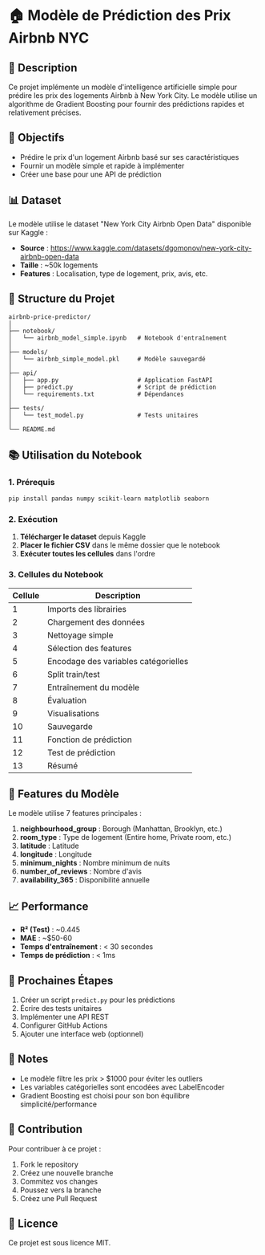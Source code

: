 # 🏠 Modèle de Prédiction des Prix Airbnb NYC

## 📖 Description

Ce projet implémente un modèle d'intelligence artificielle simple pour prédire les prix des logements Airbnb à New York City. Le modèle utilise un algorithme de Gradient Boosting pour fournir des prédictions rapides et relativement précises.

## 🎯 Objectifs

- Prédire le prix d'un logement Airbnb basé sur ses caractéristiques
- Fournir un modèle simple et rapide à implémenter
- Créer une base pour une API de prédiction

## 📊 Dataset

Le modèle utilise le dataset "New York City Airbnb Open Data" disponible sur Kaggle :
- **Source** : https://www.kaggle.com/datasets/dgomonov/new-york-city-airbnb-open-data
- **Taille** : ~50k logements
- **Features** : Localisation, type de logement, prix, avis, etc.

## 📁 Structure du Projet

```
airbnb-price-predictor/
│
├── notebook/
│   └── airbnb_model_simple.ipynb   # Notebook d'entraînement
│
├── models/
│   └── airbnb_simple_model.pkl     # Modèle sauvegardé
│
├── api/
│   ├── app.py                      # Application FastAPI
│   ├── predict.py                  # Script de prédiction
│   └── requirements.txt            # Dépendances
│
├── tests/
│   └── test_model.py               # Tests unitaires
│
└── README.md
```

## 📚 Utilisation du Notebook

### 1. Prérequis

```bash
pip install pandas numpy scikit-learn matplotlib seaborn
```

### 2. Exécution

1. **Télécharger le dataset** depuis Kaggle
2. **Placer le fichier CSV** dans le même dossier que le notebook
3. **Exécuter toutes les cellules** dans l'ordre

### 3. Cellules du Notebook

| Cellule | Description |
|---------|-------------|
| 1 | Imports des librairies |
| 2 | Chargement des données |
| 3 | Nettoyage simple |
| 4 | Sélection des features |
| 5 | Encodage des variables catégorielles |
| 6 | Split train/test |
| 7 | Entraînement du modèle |
| 8 | Évaluation |
| 9 | Visualisations |
| 10 | Sauvegarde |
| 11 | Fonction de prédiction |
| 12 | Test de prédiction |
| 13 | Résumé |

## 🔧 Features du Modèle

Le modèle utilise 7 features principales :

1. **neighbourhood_group** : Borough (Manhattan, Brooklyn, etc.)
2. **room_type** : Type de logement (Entire home, Private room, etc.)
3. **latitude** : Latitude
4. **longitude** : Longitude
5. **minimum_nights** : Nombre minimum de nuits
6. **number_of_reviews** : Nombre d'avis
7. **availability_365** : Disponibilité annuelle

## 📈 Performance

- **R² (Test)** : ~0.445
- **MAE** : ~$50-60
- **Temps d'entraînement** : < 30 secondes
- **Temps de prédiction** : < 1ms

## 🚀 Prochaines Étapes

1. Créer un script `predict.py` pour les prédictions
2. Écrire des tests unitaires
3. Implémenter une API REST
4. Configurer GitHub Actions
5. Ajouter une interface web (optionnel)

## 📝 Notes

- Le modèle filtre les prix > $1000 pour éviter les outliers
- Les variables catégorielles sont encodées avec LabelEncoder
- Gradient Boosting est choisi pour son bon équilibre simplicité/performance

## 🤝 Contribution

Pour contribuer à ce projet :
1. Fork le repository
2. Créez une nouvelle branche
3. Commitez vos changes
4. Poussez vers la branche
5. Créez une Pull Request

## 📄 Licence

Ce projet est sous licence MIT.
